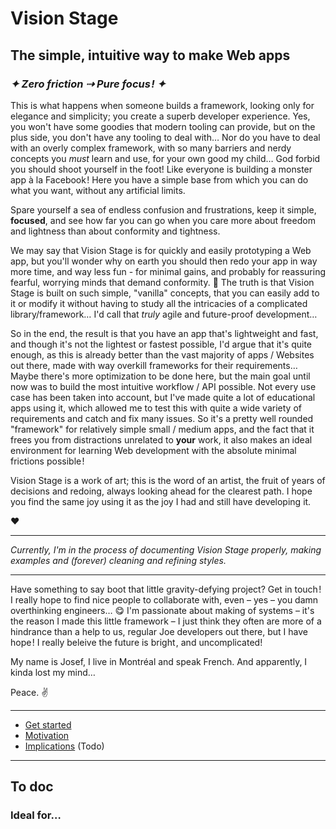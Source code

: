 # Vision Stage

## The simple, intuitive way to make Web apps
### *✦ Zero friction ⇢ Pure focus ! ✦*

This is what happens when someone builds a framework, looking only for elegance and simplicity; you create a superb developer experience. Yes, you won't have some goodies that modern tooling can provide, but on the plus side, you don't have any tooling to deal with… Nor do you have to deal with an overly complex framework, with so many barriers and nerdy concepts you *must* learn and use, for your own good my child… God forbid you should shoot yourself in the foot! Like everyone is building a monster app à la Facebook ! Here you have a simple base from which you can do what you want, without any artificial limits.

Spare yourself a sea of endless confusion and frustrations, keep it simple, **focused**, and see how far you can go when you care more about freedom and lightness than about conformity and tightness.

We may say that Vision Stage is for quickly and easily prototyping a Web app, but you'll wonder why on earth you should then redo your app in way more time, and way less fun - for minimal gains, and probably for reassuring fearful, worrying minds that demand conformity. 🤷 The truth is that Vision Stage is built on such simple, "vanilla" concepts, that you can easily add to it or modify it without having to study all the intricacies of a complicated library/framework… I'd call that *truly* agile and future-proof development…

So in the end, the result is that you have an app that's lightweight and fast, and though it's not the lightest or fastest possible, I'd argue that it's quite enough, as this is already better than the vast majority of apps / Websites out there, made with way overkill frameworks for their requirements… Maybe there's more optimization to be done here, but the main goal until now was to build the most intuitive workflow / API possible. Not every use case has been taken into account, but I've made quite a lot of educational apps using it, which allowed me to test this with quite a wide variety of requirements and catch and fix many issues. So it's a pretty well rounded "framework" for relatively simple small / medium apps, and the fact that it frees you from distractions unrelated to <strong>your</strong> work, it also makes an ideal environment for learning Web development with the absolute minimal frictions possible !

Vision Stage is a work of art; this is the word of an artist, the fruit of years of decisions and redoing, always looking ahead for the clearest path. I hope you find the same joy using it as the joy I had and still have developing it.

❤️

---


*Currently, I'm in the process of documenting Vision Stage properly, making examples and (forever) cleaning and refining styles.*

---

Have something to say boot that little gravity-defying project? Get in touch ! I really hope to find nice people to collaborate with, even – yes – you damn overthinking engineers… 😋 I'm passionate about making of systems – it's the reason I made this little framework – I just think they often are more of a hindrance than a help to us, regular Joe developers out there, but I have hope ! I really beleive the future is bright , and uncomplicated!

My name is Josef, I live in Montréal and speak French. And apparently, I kinda lost my mind…

Peace. ✌️

---
- [Get started](docs/get-started.md)
- [Motivation](docs/motivation.md)
- [Implications](implications) (Todo)
---

## To doc

### Ideal for…
